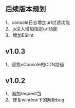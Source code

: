 ## 后续版本规划
1、console日志增加url过滤功能  
2、js注入增加指定url功能  
3、增加ESlint  

## v1.0.3
1、替换vConsole的CDN路径

## v1.0.2
1、追加request包  
2、修复window下的解析bug
